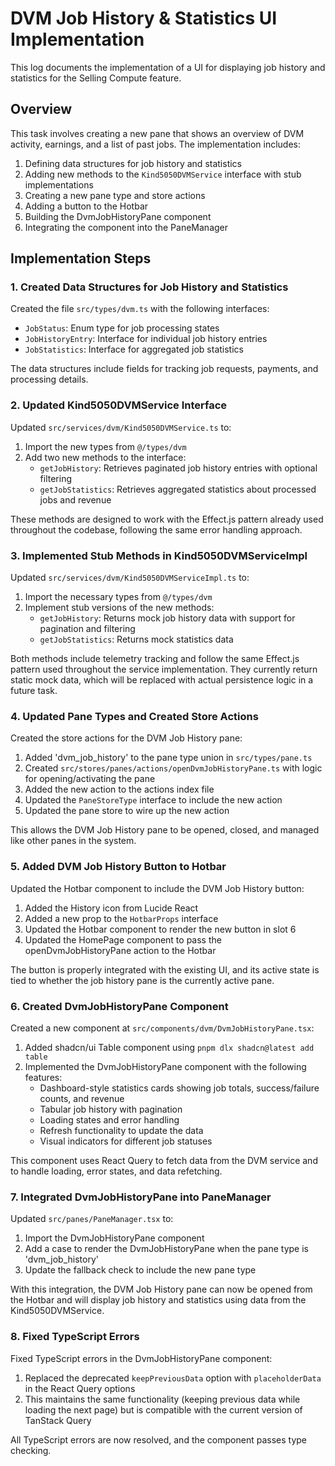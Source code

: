 # DVM Job History & Statistics UI Implementation

This log documents the implementation of a UI for displaying job history and statistics for the Selling Compute feature.

## Overview

This task involves creating a new pane that shows an overview of DVM activity, earnings, and a list of past jobs. The implementation includes:

1. Defining data structures for job history and statistics
2. Adding new methods to the `Kind5050DVMService` interface with stub implementations
3. Creating a new pane type and store actions
4. Adding a button to the Hotbar
5. Building the DvmJobHistoryPane component
6. Integrating the component into the PaneManager

## Implementation Steps

### 1. Created Data Structures for Job History and Statistics

Created the file `src/types/dvm.ts` with the following interfaces:

- `JobStatus`: Enum type for job processing states
- `JobHistoryEntry`: Interface for individual job history entries
- `JobStatistics`: Interface for aggregated job statistics

The data structures include fields for tracking job requests, payments, and processing details.

### 2. Updated Kind5050DVMService Interface

Updated `src/services/dvm/Kind5050DVMService.ts` to:

1. Import the new types from `@/types/dvm`
2. Add two new methods to the interface:
   - `getJobHistory`: Retrieves paginated job history entries with optional filtering
   - `getJobStatistics`: Retrieves aggregated statistics about processed jobs and revenue

These methods are designed to work with the Effect.js pattern already used throughout the codebase, following the same error handling approach.

### 3. Implemented Stub Methods in Kind5050DVMServiceImpl

Updated `src/services/dvm/Kind5050DVMServiceImpl.ts` to:

1. Import the necessary types from `@/types/dvm`
2. Implement stub versions of the new methods:
   - `getJobHistory`: Returns mock job history data with support for pagination and filtering
   - `getJobStatistics`: Returns mock statistics data

Both methods include telemetry tracking and follow the same Effect.js pattern used throughout the service implementation. They currently return static mock data, which will be replaced with actual persistence logic in a future task.

### 4. Updated Pane Types and Created Store Actions

Created the store actions for the DVM Job History pane:

1. Added 'dvm_job_history' to the pane type union in `src/types/pane.ts`
2. Created `src/stores/panes/actions/openDvmJobHistoryPane.ts` with logic for opening/activating the pane
3. Added the new action to the actions index file
4. Updated the `PaneStoreType` interface to include the new action
5. Updated the pane store to wire up the new action

This allows the DVM Job History pane to be opened, closed, and managed like other panes in the system.

### 5. Added DVM Job History Button to Hotbar

Updated the Hotbar component to include the DVM Job History button:

1. Added the History icon from Lucide React
2. Added a new prop to the `HotbarProps` interface
3. Updated the Hotbar component to render the new button in slot 6
4. Updated the HomePage component to pass the openDvmJobHistoryPane action to the Hotbar

The button is properly integrated with the existing UI, and its active state is tied to whether the job history pane is the currently active pane.

### 6. Created DvmJobHistoryPane Component

Created a new component at `src/components/dvm/DvmJobHistoryPane.tsx`:

1. Added shadcn/ui Table component using `pnpm dlx shadcn@latest add table`
2. Implemented the DvmJobHistoryPane component with the following features:
   - Dashboard-style statistics cards showing job totals, success/failure counts, and revenue
   - Tabular job history with pagination
   - Loading states and error handling
   - Refresh functionality to update the data
   - Visual indicators for different job statuses

This component uses React Query to fetch data from the DVM service and to handle loading, error states, and data refetching.

### 7. Integrated DvmJobHistoryPane into PaneManager

Updated `src/panes/PaneManager.tsx` to:

1. Import the DvmJobHistoryPane component
2. Add a case to render the DvmJobHistoryPane when the pane type is 'dvm_job_history'
3. Update the fallback check to include the new pane type

With this integration, the DVM Job History pane can now be opened from the Hotbar and will display job history and statistics using data from the Kind5050DVMService.

### 8. Fixed TypeScript Errors

Fixed TypeScript errors in the DvmJobHistoryPane component:

1. Replaced the deprecated `keepPreviousData` option with `placeholderData` in the React Query options
2. This maintains the same functionality (keeping previous data while loading the next page) but is compatible with the current version of TanStack Query

All TypeScript errors are now resolved, and the component passes type checking.

